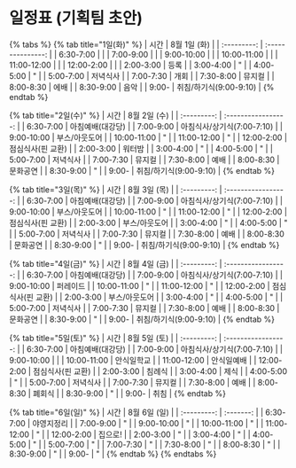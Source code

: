 # 일정표 (기획팀 초안)

{% tabs %}
{% tab title="1일(화)" %}
|      시간     |     8월 1일 (화)     |
| :---------: | :---------------: |
|  6:30-7:00  |                   |
|  7:00-9:00  |                   |
|  9:00-10:00 |                   |
| 10:00-11:00 |                   |
| 11:00-12:00 |                   |
|  12:00-2:00 |                   |
|  2:00-3:00  |         등록        |
|   3:00-4:00 |         "         |
|  4:00-5:00  |         "         |
|  5:00-7:00  |        저녁식사       |
|  7:00-7:30  |         개회        |
|   7:30-8:00 |        뮤지컬        |
|  8:00-8:30  |         에배        |
|  8:30-9:00  |         음악        |
|     9:00-   | 취침/하기식(9:00-9:10) |
{% endtab %}

{% tab title="2일(수)" %}
|      시간     |      8월 2일 (수)      |
| :---------: | :-----------------: |
|  6:30-7:00  |      아침예배(대강당)      |
|  7:00-9:00  | 아침식사/상기식(7:00-7:10) |
|  9:00-10:00 |       부스/아웃도어       |
| 10:00-11:00 |          "          |
| 11:00-12:00 |          "          |
|  12:00-2:00 |      점심식사(핀 교환)     |
|  2:00-3:00  |         워터밤         |
|   3:00-4:00 |          "          |
|  4:00-5:00  |          "          |
|  5:00-7:00  |         저녁식사        |
|  7:00-7:30  |         뮤지컬         |
|   7:30-8:00 |          예배         |
|  8:00-8:30  |         문화공연        |
|  8:30-9:00  |          "          |
|     9:00-   |  취침/하기식(9:00-9:10)  |
{% endtab %}

{% tab title="3일(목)" %}
|      시간     |      8월 3일 (목)      |
| :---------: | :-----------------: |
|  6:30-7:00  |      아침예배(대강당)      |
|  7:00-9:00  | 아침식사/상기식(7:00-7:10) |
|  9:00-10:00 |       부스/아웃도어       |
| 10:00-11:00 |          "          |
| 11:00-12:00 |          "          |
|  12:00-2:00 |      점심식사(핀 교환)     |
|  2:00-3:00  |       부스/아웃도어       |
|   3:00-4:00 |          "          |
|  4:00-5:00  |          "          |
|  5:00-7:00  |         저녁식사        |
|  7:00-7:30  |         뮤지컬         |
|   7:30-8:00 |          예배         |
|  8:00-8:30  |         문화공연        |
|  8:30-9:00  |          "          |
|     9:00-   |  취침/하기식(9:00-9:10)  |
{% endtab %}

{% tab title="4일(금)" %}
|      시간     |      8월 4일 (금)      |
| :---------: | :-----------------: |
|  6:30-7:00  |      아침예배(대강당)      |
|  7:00-9:00  | 아침식사/상기식(7:00-7:10) |
|  9:00-10:00 |         퍼레이드        |
| 10:00-11:00 |          "          |
| 11:00-12:00 |          "          |
|  12:00-2:00 |      점심식사(핀 교환)     |
|  2:00-3:00  |       부스/아웃도어       |
|   3:00-4:00 |          "          |
|  4:00-5:00  |          "          |
|  5:00-7:00  |         저녁식사        |
|  7:00-7:30  |         뮤지컬         |
|   7:30-8:00 |          예배         |
|  8:00-8:30  |         문화공연        |
|  8:30-9:00  |          "          |
|     9:00-   |  취침/하기식(9:00-9:10)  |
{% endtab %}

{% tab title="5일(토)" %}
|      시간     |      8월 5일 (토)      |
| :---------: | :-----------------: |
|  6:30-7:00  |      아침예배(대강당)      |
|  7:00-9:00  | 아침식사/상기식(7:00-7:10) |
|  9:00-10:00 |                     |
| 10:00-11:00 |        안식일학교        |
| 11:00-12:00 |        안식일예배        |
|  12:00-2:00 |      점심식사(핀 교환)     |
|  2:00-3:00  |         침례식         |
|   3:00-4:00 |          제식         |
|  4:00-5:00  |          "          |
|  5:00-7:00  |         저녁식사        |
|  7:00-7:30  |         뮤지컬         |
|   7:30-8:00 |          예배         |
|  8:00-8:30  |         폐회식         |
|  8:30-9:00  |          "          |
|     9:00-   |          취침         |
{% endtab %}

{% tab title="6일(일)" %}
|      시간     | 8월 6일 (일) |
| :---------: | :-------: |
|  6:30-7:00  |   야영지정리   |
|  7:00-9:00  |     "     |
|  9:00-10:00 |     "     |
| 10:00-11:00 |     "     |
| 11:00-12:00 |     "     |
|  12:00-2:00 |    집으로!   |
|  2:00-3:00  |     "     |
|   3:00-4:00 |     "     |
|  4:00-5:00  |     "     |
|  5:00-7:00  |     "     |
|  7:00-7:30  |     "     |
|   7:30-8:00 |     "     |
|  8:00-8:30  |     "     |
|  8:30-9:00  |     "     |
|     9:00-   |     "     |
{% endtab %}
{% endtabs %}
